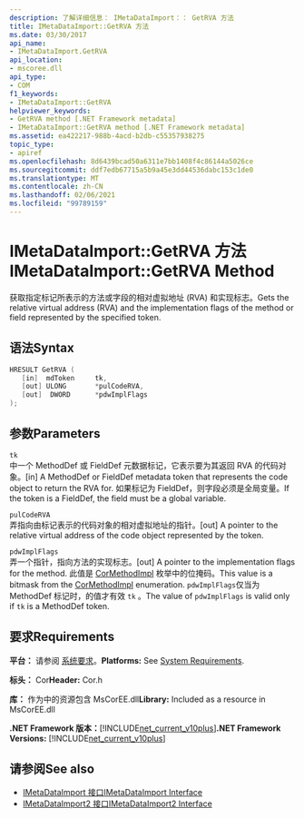 ```yaml
---
description: 了解详细信息： IMetaDataImport：： GetRVA 方法
title: IMetaDataImport::GetRVA 方法
ms.date: 03/30/2017
api_name:
- IMetaDataImport.GetRVA
api_location:
- mscoree.dll
api_type:
- COM
f1_keywords:
- IMetaDataImport::GetRVA
helpviewer_keywords:
- GetRVA method [.NET Framework metadata]
- IMetaDataImport::GetRVA method [.NET Framework metadata]
ms.assetid: ea422217-988b-4acd-b2db-c55357938275
topic_type:
- apiref
ms.openlocfilehash: 8d6439bcad50a6311e7bb1408f4c86144a5026ce
ms.sourcegitcommit: ddf7edb67715a5b9a45e3dd44536dabc153c1de0
ms.translationtype: MT
ms.contentlocale: zh-CN
ms.lasthandoff: 02/06/2021
ms.locfileid: "99789159"
---
```

# <a name="imetadataimportgetrva-method"></a><span data-ttu-id="2a6b6-103">IMetaDataImport::GetRVA 方法</span><span class="sxs-lookup"><span data-stu-id="2a6b6-103">IMetaDataImport::GetRVA Method</span></span>

<span data-ttu-id="2a6b6-104">获取指定标记所表示的方法或字段的相对虚拟地址 (RVA) 和实现标志。</span><span class="sxs-lookup"><span data-stu-id="2a6b6-104">Gets the relative virtual address (RVA) and the implementation flags of the method or field represented by the specified token.</span></span>  
  
## <a name="syntax"></a><span data-ttu-id="2a6b6-105">语法</span><span class="sxs-lookup"><span data-stu-id="2a6b6-105">Syntax</span></span>  
  
```cpp  
HRESULT GetRVA (  
   [in]  mdToken     tk,
   [out] ULONG       *pulCodeRVA,
   [out]  DWORD      *pdwImplFlags  
);  
```  
  
## <a name="parameters"></a><span data-ttu-id="2a6b6-106">参数</span><span class="sxs-lookup"><span data-stu-id="2a6b6-106">Parameters</span></span>  

 `tk`  
 <span data-ttu-id="2a6b6-107">中一个 MethodDef 或 FieldDef 元数据标记，它表示要为其返回 RVA 的代码对象。</span><span class="sxs-lookup"><span data-stu-id="2a6b6-107">[in] A MethodDef or FieldDef metadata token that represents the code object to return the RVA for.</span></span> <span data-ttu-id="2a6b6-108">如果标记为 FieldDef，则字段必须是全局变量。</span><span class="sxs-lookup"><span data-stu-id="2a6b6-108">If the token is a FieldDef, the field must be a global variable.</span></span>  
  
 `pulCodeRVA`  
 <span data-ttu-id="2a6b6-109">弄指向由标记表示的代码对象的相对虚拟地址的指针。</span><span class="sxs-lookup"><span data-stu-id="2a6b6-109">[out] A pointer to the relative virtual address of the code object represented by the token.</span></span>  
  
 `pdwImplFlags`  
 <span data-ttu-id="2a6b6-110">弄一个指针，指向方法的实现标志。</span><span class="sxs-lookup"><span data-stu-id="2a6b6-110">[out] A pointer to the implementation flags for the method.</span></span> <span data-ttu-id="2a6b6-111">此值是 [CorMethodImpl](cormethodimpl-enumeration.md) 枚举中的位掩码。</span><span class="sxs-lookup"><span data-stu-id="2a6b6-111">This value is a bitmask from the [CorMethodImpl](cormethodimpl-enumeration.md) enumeration.</span></span> <span data-ttu-id="2a6b6-112">`pdwImplFlags`仅当为 MethodDef 标记时，的值才有效 `tk` 。</span><span class="sxs-lookup"><span data-stu-id="2a6b6-112">The value of `pdwImplFlags` is valid only if `tk` is a MethodDef token.</span></span>  
  
## <a name="requirements"></a><span data-ttu-id="2a6b6-113">要求</span><span class="sxs-lookup"><span data-stu-id="2a6b6-113">Requirements</span></span>  

 <span data-ttu-id="2a6b6-114">**平台：** 请参阅 [系统要求](../../get-started/system-requirements.md)。</span><span class="sxs-lookup"><span data-stu-id="2a6b6-114">**Platforms:** See [System Requirements](../../get-started/system-requirements.md).</span></span>  
  
 <span data-ttu-id="2a6b6-115">**标头：** Cor</span><span class="sxs-lookup"><span data-stu-id="2a6b6-115">**Header:** Cor.h</span></span>  
  
 <span data-ttu-id="2a6b6-116">**库：** 作为中的资源包含 MsCorEE.dll</span><span class="sxs-lookup"><span data-stu-id="2a6b6-116">**Library:** Included as a resource in MsCorEE.dll</span></span>  
  
 <span data-ttu-id="2a6b6-117">**.NET Framework 版本：**[!INCLUDE[net_current_v10plus](../../../../includes/net-current-v10plus-md.md)]</span><span class="sxs-lookup"><span data-stu-id="2a6b6-117">**.NET Framework Versions:** [!INCLUDE[net_current_v10plus](../../../../includes/net-current-v10plus-md.md)]</span></span>  
  
## <a name="see-also"></a><span data-ttu-id="2a6b6-118">请参阅</span><span class="sxs-lookup"><span data-stu-id="2a6b6-118">See also</span></span>

- [<span data-ttu-id="2a6b6-119">IMetaDataImport 接口</span><span class="sxs-lookup"><span data-stu-id="2a6b6-119">IMetaDataImport Interface</span></span>](imetadataimport-interface.md)
- [<span data-ttu-id="2a6b6-120">IMetaDataImport2 接口</span><span class="sxs-lookup"><span data-stu-id="2a6b6-120">IMetaDataImport2 Interface</span></span>](imetadataimport2-interface.md)
